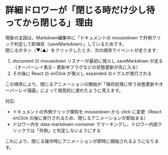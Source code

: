 # 詳細ドロワーが「閉じる時だけ少し待ってから閉じる」理由

現象の主因は、Markdown編集中に「ドキュメントの mousedown で外側クリック判定して即保存（saveMarkdown）」しているためです。  
閉じるボタン（▼/▲）をクリックしたとき、次の順序でイベントが走ります:

1) document の mousedown リスナーが最初に発火し saveMarkdown が走る（オーバーレイ表示・更新中フラグなどの状態更新が先に入る）  
2) その後に React の onClick が発火し expanded のトグルが実行される

この順序により、閉じるアニメーションの開始が「保存処理に伴う状態更新やオーバーレイ描画」によって視覚的に遅れたように見えます。

対応:
- ドキュメントの外側クリック検知を mousedown から click に変更（React onClick の後に実行されるため、閉じるアニメーションが即始まる）
- ドロワー内を data-markdown-container でマーキングし、ドロワー内部クリックでは「外側」と判定しないようにする

これにより、閉じる操作時にアニメーションが即時に開始されるようになります。
